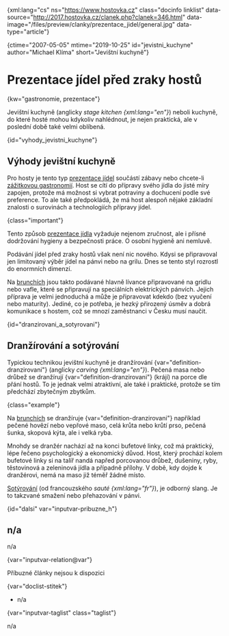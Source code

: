 
{xml:lang="cs" ns="https://www.hostovka.cz" class="docinfo linklist" data-source="http://2017.hostovka.cz/clanek.php?clanek=346.html" data-image="/files/preview/clanky/prezentace_jidel/general.jpg" data-type="article"}

{ctime="2007-05-05" mtime="2019-10-25" id="jevistni_kuchyne" author="Michael Klíma" short="Jevištní kuchyně"}

# Prezentace jídel před zraky hostů

<!-- generated attribute kw by user_updatekw.sh on 2020-07-05, do not edit -->

{kw="gastronomie, prezentace"}

Jevištní kuchyně (anglicky _stage kitchen {xml:lang="en"}_) neboli kuchyně, do které hosté mohou kdykoliv nahlédnout, je nejen praktická, ale v poslední době také velmi oblíbená.

{id="vyhody\_jevistni\_kuchyne"}

## Výhody jevištní kuchyně

Pro hosty je tento typ [prezentace jídel][1] součástí zábavy nebo chcete-li [zážitkovou gastronomií][2]. Host se cítí do přípravy svého jídla do jisté míry zapojen, protože má možnost si vybrat potraviny a dochucení podle své preference. To ale také předpokládá, že má host alespoň nějaké základní znalosti o surovinách a technologiích přípravy jídel.

{class="important"}

Tento způsob [prezentace jídla][1] vyžaduje nejenom zručnost, ale i přísné dodržování hygieny a bezpečnosti práce. O osobní hygieně ani nemluvě.

Podávání jídel před zraky hostů však není nic nového. Kdysi se připravoval jen limitovaný výběr jídel na pánvi nebo na grilu. Dnes se tento styl rozrostl do enormních dimenzí.

Na [brunchích][3] jsou takto podávané hlavně lívance připravované na gridlu nebo vafle, které se připravují na speciálních elektrických pánvích. Jejich příprava je velmi jednoduchá a může je připravovat kdekdo (bez vyučení nebo maturity). Jediné, co je potřeba, je hezký přirozený úsměv a dobrá komunikace s hostem, což se mnozí zaměstnanci v Česku musí naučit.

{id="dranzirovani\_a\_sotyrovani"}

## Dranžírování a sotýrování

Typickou technikou jevištní kuchyně je <a>dranžírování {var="definition-dranzirovani"}</a> (anglicky _carving {xml:lang="en"}_). Pečená masa nebo drůbež se <a>dranžírují {var="definition-dranzirovani"}</a> (krájí) na porce dle přání hostů. To je jednak velmi atraktivní, ale také i praktické, protože se tím předchází zbytečným zbytkům.

{class="example"}

Na [brunchích][3] se <a>dranžíruje {var="definition-dranzirovani"}</a> například pečené hovězí nebo vepřové maso, celá krůta nebo krůtí prso, pečená šunka, skopová kýta, ale i velká ryba.

Mnohdy se dranžér nachází až na konci bufetové linky, což má praktický, lépe řečeno psychologický a ekonomický důvod. Host, který prochází kolem bufetové linky si na talíř nandá napřed porcovanou drůbež, dušeniny, ryby, těstovinová a zeleninová jídla a případně přílohy. V době, kdy dojde k dranžérovi, nemá na maso již téměř žádné místo.

[Sotýrování][4] (od francouzského _sauté {xml:lang="fr"}_), je odborný slang. Je to takzvané smažení nebo přehazování v pánvi.

{id="dalsi" var="inputvar-pribuzne_h"}

## n/a

n/a

{var="inputvar-relation@var"}

Příbuzné články nejsou k dispozici

{var="doclist-stitek"}

  * n/a

{var="inputvar-taglist" class="taglist"}

n/a

 [1]: /prezentace_jidel
 [2]: /modni_pojmy
 [3]: /brunch
 [4]: /sotyrovani

